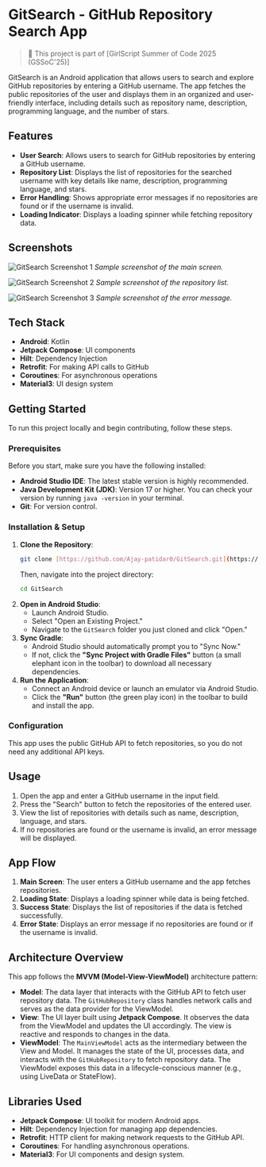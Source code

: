 # GitSearch - GitHub Repository Search App

> 🚀 This project is part of [GirlScript Summer of Code 2025 (GSSoC'25)]

GitSearch is an Android application that allows users to search and explore GitHub repositories by entering a GitHub username. The app fetches the public repositories of the user and displays them in an organized and user-friendly interface, including details such as repository name, description, programming language, and the number of stars.

## Features

* **User Search**: Allows users to search for GitHub repositories by entering a GitHub username.
* **Repository List**: Displays the list of repositories for the searched username with key details like name, description, programming language, and stars.
* **Error Handling**: Shows appropriate error messages if no repositories are found or if the username is invalid.
* **Loading Indicator**: Displays a loading spinner while fetching repository data.

## Screenshots

![GitSearch Screenshot 1](./assets/img.png)
*Sample screenshot of the main screen.*

![GitSearch Screenshot 2](./assets/img_1.png)
*Sample screenshot of the repository list.*

![GitSearch Screenshot 3](./assets/img_2.png)
*Sample screenshot of the error message.*

## Tech Stack

* **Android**: Kotlin
* **Jetpack Compose**: UI components
* **Hilt**: Dependency Injection
* **Retrofit**: For making API calls to GitHub
* **Coroutines**: For asynchronous operations
* **Material3**: UI design system

## Getting Started

To run this project locally and begin contributing, follow these steps.

### Prerequisites

Before you start, make sure you have the following installed:

* **Android Studio IDE**: The latest stable version is highly recommended.
* **Java Development Kit (JDK)**: Version 17 or higher. You can check your version by running `java -version` in your terminal.
* **Git**: For version control.

### Installation & Setup

1.  **Clone the Repository**:
    ```bash
    git clone [https://github.com/Ajay-patidar0/GitSearch.git](https://github.com/Ajay-patidar0/GitSearch.git)
    ```
    Then, navigate into the project directory:
    ```bash
    cd GitSearch
    ```
2.  **Open in Android Studio**:
    * Launch Android Studio.
    * Select "Open an Existing Project."
    * Navigate to the `GitSearch` folder you just cloned and click "Open."
3.  **Sync Gradle**:
    * Android Studio should automatically prompt you to "Sync Now."
    * If not, click the **"Sync Project with Gradle Files"** button (a small elephant icon in the toolbar) to download all necessary dependencies.
4.  **Run the Application**:
    * Connect an Android device or launch an emulator via Android Studio.
    * Click the **"Run"** button (the green play icon) in the toolbar to build and install the app.

### Configuration

This app uses the public GitHub API to fetch repositories, so you do not need any additional API keys.

## Usage

1.  Open the app and enter a GitHub username in the input field.
2.  Press the "Search" button to fetch the repositories of the entered user.
3.  View the list of repositories with details such as name, description, language, and stars.
4.  If no repositories are found or the username is invalid, an error message will be displayed.

## App Flow

1.  **Main Screen**: The user enters a GitHub username and the app fetches repositories.
2.  **Loading State**: Displays a loading spinner while data is being fetched.
3.  **Success State**: Displays the list of repositories if the data is fetched successfully.
4.  **Error State**: Displays an error message if no repositories are found or if the username is invalid.

## Architecture Overview

This app follows the **MVVM (Model-View-ViewModel)** architecture pattern:

* **Model**: The data layer that interacts with the GitHub API to fetch user repository data. The `GitHubRepository` class handles network calls and serves as the data provider for the ViewModel.
* **View**: The UI layer built using **Jetpack Compose**. It observes the data from the ViewModel and updates the UI accordingly. The view is reactive and responds to changes in the data.
* **ViewModel**: The `MainViewModel` acts as the intermediary between the View and Model. It manages the state of the UI, processes data, and interacts with the `GitHubRepository` to fetch repository data. The ViewModel exposes this data in a lifecycle-conscious manner (e.g., using LiveData or StateFlow).

## Libraries Used

* **Jetpack Compose**: UI toolkit for modern Android apps.
* **Hilt**: Dependency Injection for managing app dependencies.
* **Retrofit**: HTTP client for making network requests to the GitHub API.
* **Coroutines**: For handling asynchronous operations.
* **Material3**: For UI components and design system.